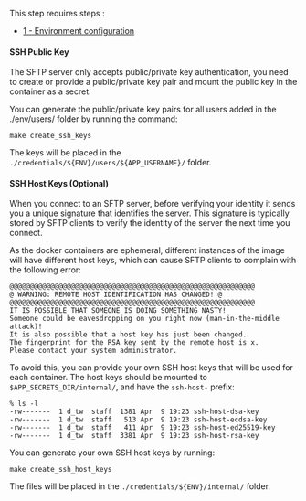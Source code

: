 
This step requires steps :
- [1 - Environment configuration](./docs/1-EnvironmentConfiguration.md)


#### SSH Public Key

The SFTP server only accepts public/private key authentication, you need to create or provide a public/private key pair and mount the public key in the container as a secret.

You can generate the public/private key pairs for all users added in the ./env/users/ folder by running the command:

```shell
make create_ssh_keys
```

The keys will be placed in the `./credentials/${ENV}/users/${APP_USERNAME}/` folder.


#### SSH Host Keys (Optional)

When you connect to an SFTP server, before verifying your identity it sends you a unique signature that identifies the server. This signature is typically stored by SFTP clients to verify the identity of the server the next time you connect.

As the docker containers are ephemeral, different instances of the image will have different host keys, which can cause SFTP clients to complain with the following error:

```
@@@@@@@@@@@@@@@@@@@@@@@@@@@@@@@@@@@@@@@@@@@@@@@@@@@@@@@@@@@@
@ WARNING: REMOTE HOST IDENTIFICATION HAS CHANGED! @
@@@@@@@@@@@@@@@@@@@@@@@@@@@@@@@@@@@@@@@@@@@@@@@@@@@@@@@@@@@@
IT IS POSSIBLE THAT SOMEONE IS DOING SOMETHING NASTY!
Someone could be eavesdropping on you right now (man-in-the-middle attack)!
It is also possible that a host key has just been changed.
The fingerprint for the RSA key sent by the remote host is x.
Please contact your system administrator.
```

To avoid this, you can provide your own SSH host keys that will be used for each container. The host keys should be mounted to `$APP_SECRETS_DIR/internal/`, and have the `ssh-host-` prefix:

```shell
% ls -l
-rw-------  1 d_tw  staff  1381 Apr  9 19:23 ssh-host-dsa-key
-rw-------  1 d_tw  staff   513 Apr  9 19:23 ssh-host-ecdsa-key
-rw-------  1 d_tw  staff   411 Apr  9 19:23 ssh-host-ed25519-key
-rw-------  1 d_tw  staff  3381 Apr  9 19:23 ssh-host-rsa-key
```

You can generate your own SSH host keys by running:

```shell
make create_ssh_host_keys
```

The files will be placed in the `./credentials/${ENV}/internal/` folder.



